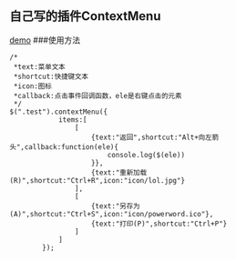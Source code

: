 自己写的插件ContextMenu
-
[demo](http://princekin.tjxuechuang.com/projects/xcontextmenu/index.html)
###使用方法

    /*
     *text:菜单文本
     *shortcut:快捷键文本
     *icon:图标
     *callback:点击事件回调函数，ele是右键点击的元素
     */
    $(".test").contextMenu({
                items:[
                    [
                        {text:"返回",shortcut:"Alt+向左箭头",callback:function(ele){
                            console.log($(ele))
                        }},
                        {text:"重新加载(R)",shortcut:"Ctrl+R",icon:"icon/lol.jpg"}
                    ],
                    [
                        {text:"另存为(A)",shortcut:"Ctrl+S",icon:"icon/powerword.ico"},
                        {text:"打印(P)",shortcut:"Ctrl+P"}
                    ]
                ]
            });